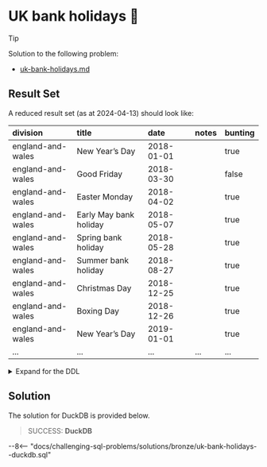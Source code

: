 # UK bank holidays 📅

> [!TIP]
>
> Solution to the following problem:
>
> - [uk-bank-holidays.md](../../problems/bronze/uk-bank-holidays.md)

## Result Set

A reduced result set (as at 2024-04-13) should look like:

| division          | title                  | date       | notes | bunting |
| :---------------- | :--------------------- | :--------- | :---- | :------ |
| england-and-wales | New Year’s Day         | 2018-01-01 |       | true    |
| england-and-wales | Good Friday            | 2018-03-30 |       | false   |
| england-and-wales | Easter Monday          | 2018-04-02 |       | true    |
| england-and-wales | Early May bank holiday | 2018-05-07 |       | true    |
| england-and-wales | Spring bank holiday    | 2018-05-28 |       | true    |
| england-and-wales | Summer bank holiday    | 2018-08-27 |       | true    |
| england-and-wales | Christmas Day          | 2018-12-25 |       | true    |
| england-and-wales | Boxing Day             | 2018-12-26 |       | true    |
| england-and-wales | New Year’s Day         | 2019-01-01 |       | true    |
| ...               | ...                    | ...        | ...   | ...     |

<details>
<summary>Expand for the DDL</summary>
--8<-- "docs/challenging-sql-problems/solutions/bronze/uk-bank-holidays.sql"
</details>

## Solution

The solution for DuckDB is provided below.

<!-- prettier-ignore -->
> SUCCESS: **DuckDB**
>
--8<-- "docs/challenging-sql-problems/solutions/bronze/uk-bank-holidays--duckdb.sql"
